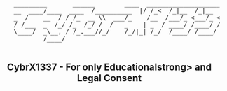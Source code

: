 <div align="center">
 <pre>
    _________       ______        ____  __________________________
    __  ____/____  ____  /__________  |/ /_<  /_|__  /_|__  /__  /
    _  /    __  / / /_  __ \\  ___/_    /__  /___/_ <___/_ <__  / 
    / /___  _  /_/ /_  /_/ /  /   _    | _  / ____/ /____/ /_  /  
    \____/  _\__, / /_.___//_/    /_/|_| /_/  /____/ /____/ /_/   
            /____/                                                

</pre>
<h2>CybrX1337 - For only <strong>Educational</strong>strong> and <strong>Legal</strong> Consent</h2>
</div>
